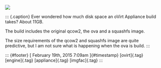 ![](../media/111447559250.png%20)

::: {.caption}
Ever wondered how much disk space an oVirt Appliance build takes? About
11GB.

The build includes the original qcow2, the ova and a squashfs image.

The size requirements of the qcow2 and squashfs image are quite
predictive, but I am not sure what is happening when the ova is build.
:::

::: {#footer}
[ February 19th, 2015 7:09am ]{#timestamp} [ovirt]{.tag} [engine]{.tag}
[appliance]{.tag} [imgfac]{.tag}
:::
